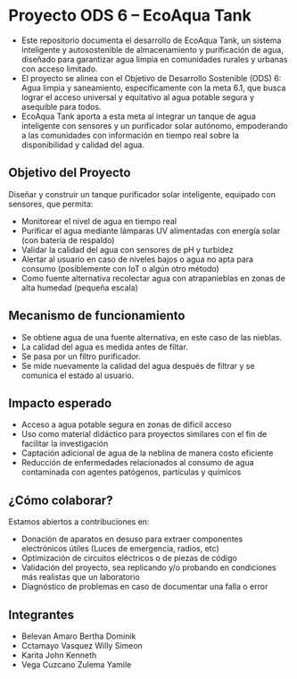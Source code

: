 # Proyecto ODS 6 – EcoAqua Tank
- Este repositorio documenta el desarrollo de EcoAqua Tank, un sistema inteligente y autosostenible de almacenamiento y purificación de agua, diseñado para garantizar agua limpia en comunidades rurales y urbanas con acceso limitado.
- El proyecto se alinea con el Objetivo de Desarrollo Sostenible (ODS) 6: Agua limpia y saneamiento, específicamente con la meta 6.1, que busca lograr el acceso universal y equitativo al agua potable segura y asequible para todos.
- EcoAqua Tank aporta a esta meta al integrar un tanque de agua inteligente con sensores y un purificador solar autónomo, empoderando a las comunidades con información en tiempo real sobre la disponibilidad y calidad del agua.

##  Objetivo del Proyecto
Diseñar y construir un tanque purificador solar inteligente, equipado con sensores, que permita:
- Monitorear el nivel de agua en tiempo real
- Purificar el agua mediante lámparas UV alimentadas con energía solar (con batería de respaldo)
- Validar la calidad del agua con sensores de pH y turbidez
- Alertar al usuario en caso de niveles bajos o agua no apta para consumo (posiblemente con IoT o algún otro método)
- Como fuente alternativa recolectar agua con atrapanieblas en zonas de alta humedad (pequeña escala)

## Mecanismo de funcionamiento
- Se obtiene agua de una fuente alternativa, en este caso de las nieblas.
- La calidad del agua es medida antes de filtar.
- Se pasa por un filtro purificador.
- Se mide nuevamente la calidad del agua después de filtrar y se comunica el estado al usuario.

##  Impacto esperado
-  Acceso a agua potable segura en zonas de difícil acceso
-  Uso como material didáctico para proyectos similares con el fin de facilitar la investigación
-  Captación adicional de agua de la neblina de manera costo eficiente
-  Reducción de enfermedades relacionados al consumo de agua contaminada con agentes patógenos, partículas y químicos
  
##  ¿Cómo colaborar?
Estamos abiertos a contribuciones en:
- Donación de aparatos en desuso para extraer componentes electrónicos útiles (Luces de emergencia, radios, etc)
- Optimización de circuitos eléctricos o de piezas de código
- Validación del proyecto, sea replicando y/o probando en condiciones más realistas que un laboratorio
- Diagnóstico de problemas en caso de documentar una falla o error
  
## Integrantes
- Belevan Amaro     Bertha Dominik
- Cctamayo Vasquez  Willy Simeon
- Karita            John Kenneth
- Vega Cuzcano      Zulema Yamile
